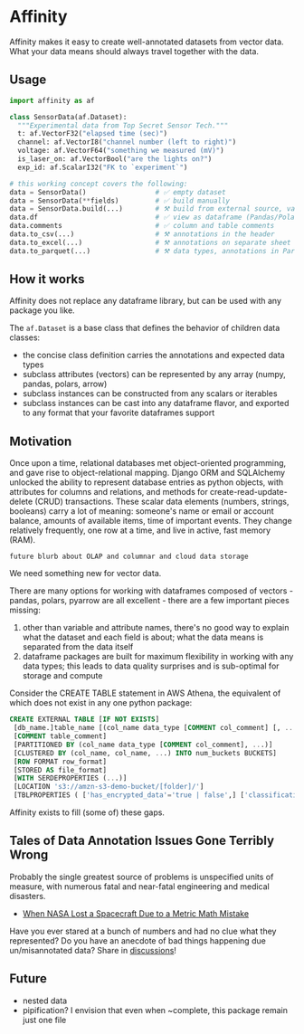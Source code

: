 # Affinity

Affinity makes it easy to create well-annotated datasets from vector data.  
What your data means should always travel together with the data.

## Usage

```python
import affinity as af

class SensorData(af.Dataset):
  """Experimental data from Top Secret Sensor Tech."""
  t: af.VectorF32("elapsed time (sec)")
  channel: af.VectorI8("channel number (left to right)")
  voltage: af.VectorF64("something we measured (mV)")
  is_laser_on: af.VectorBool("are the lights on?")
  exp_id: af.ScalarI32("FK to `experiment`")

# this working concept covers the following:
data = SensorData()                 # ✅ empty dataset
data = SensorData(**fields)         # ✅ build manually
data = SensorData.build(...)        # ⚒️ build from external source, validate types
data.df                             # ✅ view as dataframe (Pandas/Polars/Arrow)
data.comments                       # ✅ column and table comments
data.to_csv(...)                    # ⚒️ annotations in the header
data.to_excel(...)                  # ⚒️ annotations on separate sheet
data.to_parquet(...)                # ⚒️ data types, annotations in Parquet metadata
```

## How it works

Affinity does not replace any dataframe library, but can be used with any package you like.  

The `af.Dataset` is a base class that defines the behavior of children data classes:
- the concise class definition carries the annotations and expected data types
- subclass attributes (vectors) can be represented by any array (numpy, pandas, polars, arrow)
- subclass instances can be constructed from any scalars or iterables
- subclass instances can be cast into any dataframe flavor, and exported to any format that your favorite dataframes support

## Motivation

Once upon a time, relational databases met object-oriented programming, and gave rise to object-relational mapping. Django ORM and SQLAlchemy unlocked the ability to represent database entries as python objects, with attributes for columns and relations, and methods for create-read-update-delete (CRUD) transactions.  These scalar data elements (numbers, strings, booleans) carry a lot of meaning: someone's name or email or account balance, amounts of available items, time of important events.  They change relatively frequently, one row at a time, and live in active, fast memory (RAM).

`future blurb about OLAP and columnar and cloud data storage`

We need something new for vector data.

There are many options for working with dataframes composed of vectors - pandas, polars, pyarrow are all excellent - there are a few important pieces missing:
1) other than variable and attribute names, there's no good way to explain what the dataset and each field is about; what the data means is separated from the data itself
2) dataframe packages are built for maximum flexibility in working with any data types; this leads to data quality surprises and is sub-optimal for storage and compute

Consider the CREATE TABLE statement in AWS Athena, the equivalent of which does not exist in any one python package:

```sql
CREATE EXTERNAL TABLE [IF NOT EXISTS]
 [db_name.]table_name [(col_name data_type [COMMENT col_comment] [, ...] )]
 [COMMENT table_comment]
 [PARTITIONED BY (col_name data_type [COMMENT col_comment], ...)]
 [CLUSTERED BY (col_name, col_name, ...) INTO num_buckets BUCKETS]
 [ROW FORMAT row_format]
 [STORED AS file_format] 
 [WITH SERDEPROPERTIES (...)]
 [LOCATION 's3://amzn-s3-demo-bucket/[folder]/']
 [TBLPROPERTIES ( ['has_encrypted_data'='true | false',] ['classification'='aws_glue_classification',] property_name=property_value [, ...] ) ]
```

Affinity exists to fill (some of) these gaps.

## Tales of Data Annotation Issues Gone Terribly Wrong

Probably the single greatest source of problems is unspecified units of measure, with numerous fatal and near-fatal engineering and medical disasters.

- [When NASA Lost a Spacecraft Due to a Metric Math Mistake](https://www.simscale.com/blog/nasa-mars-climate-orbiter-metric/)

Have you ever stared at a bunch of numbers and had no clue what they represented?  Do you have an anecdote of bad things happening due un/misannotated data? Share in [discussions](https://github.com/liquidcarbon/affinity/discussions)!

## Future

- nested data
- pipification?  I envision that even when ~complete, this package remain just one file
